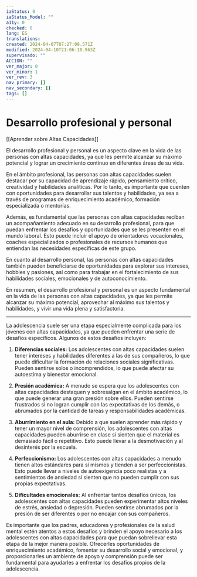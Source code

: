 ```yaml
---
iaStatus: 0
iaStatus_Model: ""
a11y: 0
checked: 0
lang: ES
translations: 
created: 2024-04-07T07:27:09.571Z
modified: 2024-04-10T21:06:10.963Z
supervisado: ""
ACCION: ""
ver_major: 0
ver_minor: 1
ver_rev: 3
nav_primary: []
nav_secondary: []
tags: []
---
```

# Desarrollo profesional y personal

[[Aprender sobre Altas Capacidades]]

El desarrollo profesional y personal es un aspecto clave en la vida de las personas con altas capacidades, ya que les permite alcanzar su máximo potencial y lograr un crecimiento continuo en diferentes áreas de su vida.

En el ámbito profesional, las personas con altas capacidades suelen destacar por su capacidad de aprendizaje rápido, pensamiento crítico, creatividad y habilidades analíticas. Por lo tanto, es importante que cuenten con oportunidades para desarrollar sus talentos y habilidades, ya sea a través de programas de enriquecimiento académico, formación especializada o mentorías.

Además, es fundamental que las personas con altas capacidades reciban un acompañamiento adecuado en su desarrollo profesional, para que puedan enfrentar los desafíos y oportunidades que se les presenten en el mundo laboral. Esto puede incluir el apoyo de orientadores vocacionales, coaches especializados o profesionales de recursos humanos que entiendan las necesidades específicas de este grupo.

En cuanto al desarrollo personal, las personas con altas capacidades también pueden beneficiarse de oportunidades para explorar sus intereses, hobbies y pasiones, así como para trabajar en el fortalecimiento de sus habilidades sociales, emocionales y de autoconocimiento.

En resumen, el desarrollo profesional y personal es un aspecto fundamental en la vida de las personas con altas capacidades, ya que les permite alcanzar su máximo potencial, aprovechar al máximo sus talentos y habilidades, y vivir una vida plena y satisfactoria.

---


La adolescencia suele ser una etapa especialmente complicada para los jóvenes con altas capacidades, ya que pueden enfrentar una serie de desafíos específicos. Algunos de estos desafíos incluyen:

1. **Diferencias sociales:** Los adolescentes con altas capacidades suelen tener intereses y habilidades diferentes a las de sus compañeros, lo que puede dificultar la formación de relaciones sociales significativas. Pueden sentirse solos o incomprendidos, lo que puede afectar su autoestima y bienestar emocional.

2. **Presión académica:** A menudo se espera que los adolescentes con altas capacidades destaquen y sobresalgan en el ámbito académico, lo que puede generar una gran presión sobre ellos. Pueden sentirse frustrados si no logran cumplir con las expectativas de los demás, o abrumados por la cantidad de tareas y responsabilidades académicas.

3. **Aburrimiento en el aula:** Debido a que suelen aprender más rápido y tener un mayor nivel de comprensión, los adolescentes con altas capacidades pueden aburrirse en clase si sienten que el material es demasiado fácil o repetitivo. Esto puede llevar a la desmotivación y al desinterés por la escuela.

4. **Perfeccionismo:** Los adolescentes con altas capacidades a menudo tienen altos estándares para sí mismos y tienden a ser perfeccionistas. Esto puede llevar a niveles de autoexigencia poco realistas y a sentimientos de ansiedad si sienten que no pueden cumplir con sus propias expectativas.

5. **Dificultades emocionales:** Al enfrentar tantos desafíos únicos, los adolescentes con altas capacidades pueden experimentar altos niveles de estrés, ansiedad o depresión. Pueden sentirse abrumados por la presión de ser diferentes o por no encajar con sus compañeros.

Es importante que los padres, educadores y profesionales de la salud mental estén atentos a estos desafíos y brinden el apoyo necesario a los adolescentes con altas capacidades para que puedan sobrellevar esta etapa de la mejor manera posible. Ofrecerles oportunidades de enriquecimiento académico, fomentar su desarrollo social y emocional, y proporcionarles un ambiente de apoyo y comprensión puede ser fundamental para ayudarles a enfrentar los desafíos propios de la adolescencia.
